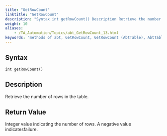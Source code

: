 ```yaml
--- 
title: "GetRowCount"
linktitle: "GetRowCount"
description: "Syntax int getRowCount() Description Retrieve the number of rows in the table. Return Value Integer value indicating the number of rows. A negative value indicates failure."
weight: 10
aliases: 
    - /TA_Automation/Topics/abt_GetRowCount_13.html
keywords: "methods of abt, GetRowCount, GetRowCount (AbtTable), AbtTable, getrowcount, abttable getrowcount, number of rows in table, row count, how many rows in table"
---
```


## Syntax

`int getRowCount()`

## Description  

Retrieve the number of rows in the table.

## Return Value

Integer value indicating the number of rows. A negative value indicatesfailure.




